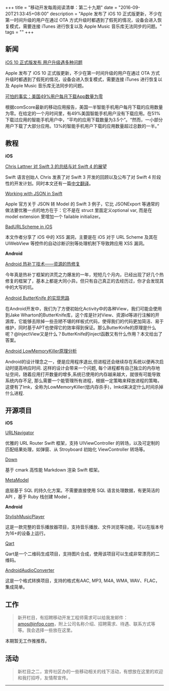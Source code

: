 +++
title = "移动开发每周阅读清单：第二十九期"
date = "2016-09-20T21:33:45+08:00"
description = "Apple 发布了 iOS 10 正式版更新，不少在第一时间升级的用户在通过 OTA 方式升级时都遇到了假死的情况，设备会进入恢复模式，需要连接 iTunes 进行恢复以及 Apple Music 音乐库无法同步的问题。"
tags = ""
+++

## 新闻

[iOS 10 正式版发布 用户升级遇多种问题](http://thenextweb.com/apple/2016/09/13/what-a-day-for-apple/)

Apple 发布了 iOS 10 正式版更新，不少在第一时间升级的用户在通过 OTA 方式升级时都遇到了假死的情况，设备会进入恢复模式，需要连接 iTunes 进行恢复以及 Apple Music 音乐库无法同步的问题。

[可怕的事实：美国49%用户每月下载App数量为零](http://www.ithome.com/html/iphone/258057.htm)

根据comScore最新的移动应用报告，美国一半智能手机用户每月下载的应用数量为零。在给定的一个月时间里，有49%美国智能手机用户没有下载应用。在51%下载过应用的智能手机用户中，“平均的应用下载数量为3.5个”。“然而，一小部分用户下载了大部分应用。13%的智能手机用户下载的应用数量超过总数的一半。”

## 教程

**iOS**

[Chris Lattner 对 Swift 3 的总结与对 Swift 4 的展望]()

Swift 语言创始人 Chris 发表了对 Swift 3 开发的回顾以及公布了对 Swift 4 阶段性的开发计划。同时本文还有一篇[中文翻译](http://swift.gg/2016/09/14/chris-lattner-on-wrapping-up-swift-3-starting-swift-4/)。

[Working with JSON in Swift](https://developer.apple.com/swift/blog/?id=37)

Apple 官方关于 JSON 转 Model 的 Swift 3 例子，它比 JSONExport 等通常的做法要优雅一点的地方在于：它不是在 struct 里面定义optional var, 而是在 model extension 里增加一个 failable initializer。

[BadURLScheme in iOS](http://paper.seebug.org/42/)

本文作者分享了 iOS 中的 XSS 漏洞，主要是在 iOS 对于 URL Scheme 及其在 UIWebView 等控件的自动诊断识别等处理机制下导致跨应用 XSS 漏洞。

**Android**

[Android 热补丁技术——资源的热修复](http://blog.csdn.net/sbsujjbcy/article/details/52541803)

今年真是热补丁框架的洪荒之力爆发的一年，短短几个月内，已经出现了好几个热修复的框架了，基本上都是大同小异。但只有自己真正的去经历过，你才会发现其中的大写的坑。

[Android ButterKnife 的实现思路](http://blog.csdn.net/bboyfeiyu/article/details/52572963)

在Android开发中，我们为了方便初始化Activity中的各种View，我们可能会使用到Jake Wharton的ButterKnife库，这个库是针对View、资源id等进行注解的开源库，它能够去除掉一些丑陋不堪的样板式代码，使得我们的代码更加简洁、易于维护，同时基于APT也使得它的效率得到保证。那么ButterKnife的原理是什么呢？@InjectView又是什么？ButterKnife的inject函数又有什么作用？本文给出了答案。

[Android LowMemoryKiller原理分析](http://gityuan.com/2016/09/17/android-lowmemorykiller/)

Android的设计理念之一，便是应用程序退出,但进程还会继续存在系统以便再次启动时提高响应时间. 这样的设计会带来一个问题, 每个进程都有自己独立的内存地址空间，随着应用打开数量的增多,系统已使用的内存越来越大，就很有可能导致系统内存不足, 那么需要一个能管理所有进程，根据一定策略来释放进程的策略，这便有了lmk，全称为LowMemoryKiller(低内存杀手)，lmkd来决定什么时间杀掉什么进程.

## 开源项目

**iOS**

[URLNavigator](https://github.com/devxoul/URLNavigator)

优雅的 URL Router Swift 框架，支持 UIViewController 的转场，以及可定制的匹配结果处理，如弹窗、从 Stroyboard 初始化 ViewController 转场等。

[Down](https://github.com/iwasrobbed/Down)

基于 cmark 高性能 Markdown 渲染 Swift 框架。

[MetaModel](https://github.com/MModel/MetaModel)

底层基于 SQL 的持久化方案。不需要直接使用 SQL 语言处理数据，有更简洁的 API ，基于 Ruby 栈创建 Model 。

**Android**

[StylishMusicPlayer](https://github.com/ryanhoo/StylishMusicPlayer)

这是一款完整的音乐播放器项目，支持音乐播放、文件浏览等功能，可以在版本号为16+的设备上运行。

[Qart](https://github.com/scola/Qart)

Qart是一个二维码生成项目，支持图片合成，使用该项目可以生成非常漂亮的二维码。

[AndroidAudioConverter](https://github.com/adrielcafe/AndroidAudioConverter)

这是一个格式转换项目，支持的格式有AAC, MP3, M4A, WMA, WAV、FLAC，集成简单。



## 工作

> 新开栏目，有招聘移动开发工程师需求可以给我发邮件：amos@infoq.com，附上公司名称介绍、招聘需求、待遇、联系方式等等。我会选择一些放在这里。

本期暂无工作推推荐。


## 活动

> 新栏目之二，宣传社区办的一些移动相关的线下活动，有想放在这里的欢迎和我打招呼，友情帮宣传。

----
